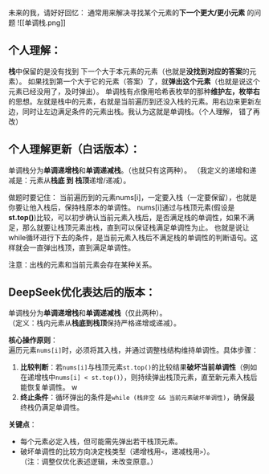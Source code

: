 未来的我，请好好回忆：
通常用来解决寻找某个元素的**下一个更大/更小元素** 的问题
![[单调栈.png]]
## 个人理解：
**栈**中保留的是没有找到 下一个大于本元素的元素（也就是**没找到对应的答案**的元素）。
如果找到第一个大于它的元素（答案）了，就**弹出这个元素**（也就是说这个元素已经没用了，及时弹出）。
单调栈有点像用哈希表枚举的那种**维护左，枚举右**的思想。左就是栈中的元素，右就是当前遍历到还没入栈的元素。用右边来更新左边，同时让左边满足条件的元素出栈。我认为这就是单调栈。（个人理解， 错了再改）

## 个人理解更新（白话版本）：
单调栈分为**单调递增栈**和**单调递减栈**。（也就只有这两种）。
（我定义的递增和递减是：元素从**栈底 到 栈顶**递增/递减）。

做题时要记住：
当前遍历到的元素nums[i]，一定要入栈（一定要保留），也就是你要让他入栈后，保持栈原本的单调性。
nums[i]通过与栈顶元素(假设是**st.top()**)比较，可以初步确认当前元素入栈后，是否满足栈的单调性，如果不满足，那么就要让栈顶元素出栈，直到可以保证栈满足单调性为止。
也就是说让while循环进行下去的条件，是当前元素入栈后不满足栈的单调性的判断语句。这样就会一直弹出栈顶，直到满足单调性。

注意：出栈的元素和当前元素会存在某种关系。

## DeepSeek优化表达后的版本：
单调栈分为**单调递增栈**和**单调递减栈**（仅此两种）。  
（定义：栈内元素从**栈底到栈顶**保持严格递增或递减）。

**核心操作原则**：  
遍历元素`nums[i]`时，必须将其入栈，并通过调整栈结构维持单调性。具体步骤：  
1. **比较判断**：若`nums[i]`与栈顶元素`st.top()`的比较结果**破坏当前单调性**（例如在递增栈中`nums[i] < st.top()`），则持续弹出栈顶元素，直至新元素入栈后能恢复单调性。 w 
2. **终止条件**：循环弹出的条件是`while (栈非空 && 当前元素破坏单调性)`，确保最终栈仍满足单调性。  

**关键点**：  
- 每个元素必定入栈，但可能需先弹出若干栈顶元素。  
- 破坏单调性的比较方向决定栈类型（递增栈用`<`，递减栈用`>`）。  
（注：调整仅优化表述逻辑，未改变原意。）
